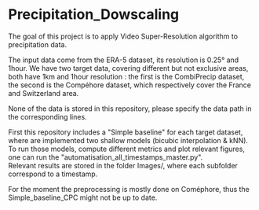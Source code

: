 # Precipitation_Dowscaling

The goal of this project is to apply Video Super-Resolution algorithm to precipitation data.

The input data come from the ERA-5 dataset, its resolution is 0.25° and 1hour.
We have two target data, covering different but not exclusive areas, both have 1km and 1hour resolution : the first is the CombiPrecip dataset, the second is the Compéhore dataset, which respectively cover the France and Switzerland area.

None of the data is stored in this repository, please specify the data path in the corresponding lines.


First this repository includes a "Simple baseline" for each target dataset, where are implemented two shallow models (bicubic interpolation & kNN). To run those models, compute different metrics and plot relevant figures, one can run the "automatisation_all_timestamps_master.py". <br>
Relevant results are stored in the folder Images/, where each subfolder correspond to a timestamp. <br>

For the moment the preprocessing is mostly done on Coméphore, thus the Simple_baseline_CPC might not be up to date. 